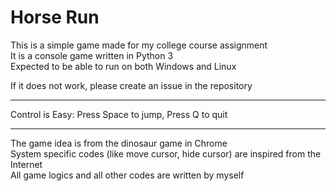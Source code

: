# Horse Run

This is a simple game made for my college course assignment  
It is a console game written in Python 3  
Expected to be able to run on both Windows and Linux  

If it does not work, please create an issue in the repository  

------

Control is Easy: Press Space to jump, Press Q to quit

------

The game idea is from the dinosaur game in Chrome  
System specific codes (like move cursor, hide cursor) are inspired from the Internet  
All game logics and all other codes are written by myself  
